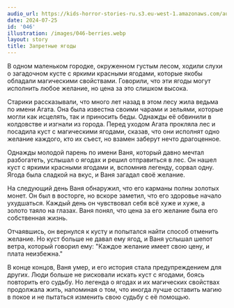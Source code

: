 ```yaml
---
audio_url: https://kids-horror-stories-ru.s3.eu-west-1.amazonaws.com/audio/046-berries.mp3
date: 2024-07-25
id: '046'
illustration: /images/046-berries.webp
layout: story
title: Запретные ягоды
---
```


В одном маленьком городке, окруженном густым лесом, ходили слухи о загадочном кусте с яркими красными ягодами, которые якобы обладали магическими свойствами. Говорили, что эти ягоды могут исполнить любое желание, но цена за это слишком высока.

Старики рассказывали, что много лет назад в этом лесу жила ведьма по имени Агата. Она была известна своими чарами и зельями, которые могли как исцелять, так и приносить беды. Однажды её обвинили в колдовстве и изгнали из города. Перед уходом Агата прокляла лес и посадила куст с магическими ягодами, сказав, что они исполнят одно желание каждого, кто их съест, но взамен заберут нечто драгоценное.

Однажды молодой парень по имени Ваня, который давно мечтал разбогатеть, услышал о ягодах и решил отправиться в лес. Он нашел куст с яркими красными ягодами и, вспомнив легенду, сорвал одну. Ягода была сладкой на вкус, и Ваня загадал своё желание.

На следующий день Ваня обнаружил, что его карманы полны золотых монет. Он был в восторге, но вскоре заметил, что его здоровье начало ухудшаться. Каждый день он чувствовал себя всё хуже и хуже, а золото таяло на глазах. Ваня понял, что цена за его желание была его собственная жизнь.

Отчаявшись, он вернулся к кусту и попытался найти способ отменить желание. Но куст больше не давал ему ягод, и Ваня услышал шепот ветра, который говорил ему: "Каждое желание имеет свою цену, и плата неизбежна."

В конце концов, Ваня умер, и его история стала предупреждением для других. Люди больше не рисковали искать куст с ягодами, боясь повторить его судьбу. Но легенда о ягодах и их магических свойствах продолжала жить, напоминая о том, что иногда лучше оставить магию в покое и не пытаться изменить свою судьбу с её помощью.